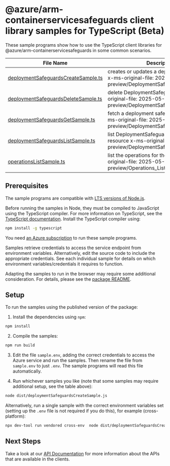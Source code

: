 # @azure/arm-containerservicesafeguards client library samples for TypeScript (Beta)

These sample programs show how to use the TypeScript client libraries for @azure/arm-containerservicesafeguards in some common scenarios.

| **File Name**                                                           | **Description**                                                                                                    |
| ----------------------------------------------------------------------- | ------------------------------------------------------------------------------------------------------------------ |
| [deploymentSafeguardsCreateSample.ts][deploymentsafeguardscreatesample] | creates or updates a deploymentSafeguard x-ms-original-file: 2025-05-02-preview/DeploymentSafeguards_Create.json   |
| [deploymentSafeguardsDeleteSample.ts][deploymentsafeguardsdeletesample] | delete DeploymentSafeguards x-ms-original-file: 2025-05-02-preview/DeploymentSafeguards_Delete.json                |
| [deploymentSafeguardsGetSample.ts][deploymentsafeguardsgetsample]       | fetch a deployment safeguard by name x-ms-original-file: 2025-05-02-preview/DeploymentSafeguards_Get.json          |
| [deploymentSafeguardsListSample.ts][deploymentsafeguardslistsample]     | list DeploymentSafeguards by parent resource x-ms-original-file: 2025-05-02-preview/DeploymentSafeguards_List.json |
| [operationsListSample.ts][operationslistsample]                         | list the operations for the provider x-ms-original-file: 2025-05-02-preview/Operations_List.json                   |

## Prerequisites

The sample programs are compatible with [LTS versions of Node.js](https://github.com/nodejs/release#release-schedule).

Before running the samples in Node, they must be compiled to JavaScript using the TypeScript compiler. For more information on TypeScript, see the [TypeScript documentation][typescript]. Install the TypeScript compiler using:

```bash
npm install -g typescript
```

You need [an Azure subscription][freesub] to run these sample programs.

Samples retrieve credentials to access the service endpoint from environment variables. Alternatively, edit the source code to include the appropriate credentials. See each individual sample for details on which environment variables/credentials it requires to function.

Adapting the samples to run in the browser may require some additional consideration. For details, please see the [package README][package].

## Setup

To run the samples using the published version of the package:

1. Install the dependencies using `npm`:

```bash
npm install
```

2. Compile the samples:

```bash
npm run build
```

3. Edit the file `sample.env`, adding the correct credentials to access the Azure service and run the samples. Then rename the file from `sample.env` to just `.env`. The sample programs will read this file automatically.

4. Run whichever samples you like (note that some samples may require additional setup, see the table above):

```bash
node dist/deploymentSafeguardsCreateSample.js
```

Alternatively, run a single sample with the correct environment variables set (setting up the `.env` file is not required if you do this), for example (cross-platform):

```bash
npx dev-tool run vendored cross-env  node dist/deploymentSafeguardsCreateSample.js
```

## Next Steps

Take a look at our [API Documentation][apiref] for more information about the APIs that are available in the clients.

[deploymentsafeguardscreatesample]: https://github.com/Azure/azure-sdk-for-js/blob/main/sdk/containerservice/arm-containerservicesafeguards/samples/v1-beta/typescript/src/deploymentSafeguardsCreateSample.ts
[deploymentsafeguardsdeletesample]: https://github.com/Azure/azure-sdk-for-js/blob/main/sdk/containerservice/arm-containerservicesafeguards/samples/v1-beta/typescript/src/deploymentSafeguardsDeleteSample.ts
[deploymentsafeguardsgetsample]: https://github.com/Azure/azure-sdk-for-js/blob/main/sdk/containerservice/arm-containerservicesafeguards/samples/v1-beta/typescript/src/deploymentSafeguardsGetSample.ts
[deploymentsafeguardslistsample]: https://github.com/Azure/azure-sdk-for-js/blob/main/sdk/containerservice/arm-containerservicesafeguards/samples/v1-beta/typescript/src/deploymentSafeguardsListSample.ts
[operationslistsample]: https://github.com/Azure/azure-sdk-for-js/blob/main/sdk/containerservice/arm-containerservicesafeguards/samples/v1-beta/typescript/src/operationsListSample.ts
[apiref]: https://learn.microsoft.com/javascript/api/@azure/arm-containerservicesafeguards?view=azure-node-preview
[freesub]: https://azure.microsoft.com/free/
[package]: https://github.com/Azure/azure-sdk-for-js/tree/main/sdk/containerservice/arm-containerservicesafeguards/README.md
[typescript]: https://www.typescriptlang.org/docs/home.html
